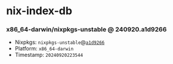 # nix-index-db
### x86_64-darwin/nixpkgs-unstable @ 240920.a1d9266
- Nixpkgs: `nixpkgs-unstable`@[`a1d9266`](https://github.com/NixOS/nixpkgs/commit/a1d92660c6b3b7c26fb883500a80ea9d33321be2)
- Platform: `x86_64-darwin`
- Timestamp: `20240920223544`
